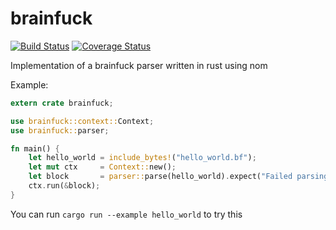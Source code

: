 # brainfuck

[![Build Status](https://travis-ci.org/Keruspe/brainfuck.rs.svg?branch=master)](https://travis-ci.org/Keruspe/brainfuck.rs)
[![Coverage Status](https://coveralls.io/repos/github/Keruspe/brainfuck.rs/badge.svg?branch=master)](https://coveralls.io/github/Keruspe/brainfuck.rs?branch=master)

Implementation of a brainfuck parser written in rust using nom

Example:

```rust
extern crate brainfuck;

use brainfuck::context::Context;
use brainfuck::parser;

fn main() {
    let hello_world = include_bytes!("hello_world.bf");
    let mut ctx     = Context::new();
    let block       = parser::parse(hello_world).expect("Failed parsing input file");
    ctx.run(&block);
}
```

You can run `cargo run --example hello_world` to try this
